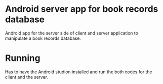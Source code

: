 # Android server app for book records database
Android app for the server side of client and server application to manipulate a book records database.

# Running
Has to have the Android studion installed and run the both codes for the client and the server.
